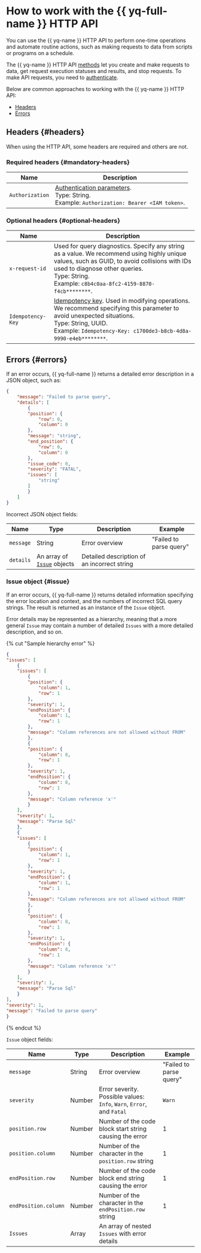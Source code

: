 # How to work with the {{ yq-full-name }} HTTP API

You can use the {{ yq-name }} HTTP API to perform one-time operations and automate routine actions, such as making requests to data from scripts or programs on a schedule.

The {{ yq-name }} HTTP API [methods](methods/index.md) let you create and make requests to data, get request execution statuses and results, and stop requests. To make API requests, you need to [authenticate](auth.md).

Below are common approaches to working with the {{ yq-name }} HTTP API:

* [Headers](#headers)
* [Errors](#errors)

## Headers {#headers}

When using the HTTP API, some headers are required and others are not.

### Required headers {#mandatory-headers}

| Name | Description |
| --- | --- |
| `Authorization` | [Authentication parameters](auth.md).<br>Type: String.<br>Example: `Authorization: Bearer <IAM token>`. |

### Optional headers {#optional-headers}

| Name | Description |
| --- | --- |
| `x-request-id` | Used for query diagnostics. Specify any string as a value. We recommend using highly unique values, such as GUID, to avoid collisions with IDs used to diagnose other queries.<br>Type: String.<br>Example: `c8b4c0aa-8fc2-4159-8870-f4cb********`. |
| `Idempotency-Key` | [Idempotency key](../../api-design-guide/concepts/idempotency.md). Used in modifying operations. We recommend specifying this parameter to avoid unexpected situations.<br>Type: String, UUID.<br>Example: `Idempotency-Key: c1700de3-b8cb-4d8a-9990-e4eb********`. |

## Errors {#errors}

If an error occurs, {{ yq-full-name }} returns a detailed error description in a JSON object, such as:

```json
{
    "message": "Failed to parse query",
    "details": [
        {
        "position": {
            "row": 0,
            "column": 0
        },
        "message": "string",
        "end_position": {
            "row": 0,
            "column": 0
        },
        "issue_code": 0,
        "severity": "FATAL",
        "issues": [
            "string"
        ]
        }
    ]
}
```

Incorrect JSON object fields:

| Name | Type | Description | Example |
| --- | --- | --- | --- |
| `message` | String | Error overview | "Failed to parse query" |
| `details` | An array of [`Issue`](#issue) objects | Detailed description of an incorrect string | |

### Issue object {#issue}

If an error occurs, {{ yq-full-name }} returns detailed information specifying the error location and context, and the numbers of incorrect SQL query strings. The result is returned as an instance of the `Issue` object.

Error details may be represented as a hierarchy, meaning that a more general `Issue` may contain a number of detailed `Issues` with a more detailed description, and so on.

{% cut "Sample hierarchy error" %}

```json
{
"issues": [
    {
    "issues": [
        {
        "position": {
            "column": 1,
            "row": 1
        },
        "severity": 1,
        "endPosition": {
            "column": 1,
            "row": 1
        },
        "message": "Column references are not allowed without FROM"
        },
        {
        "position": {
            "column": 8,
            "row": 1
        },
        "severity": 1,
        "endPosition": {
            "column": 8,
            "row": 1
        },
        "message": "Column reference 'x'"
        }
    ],
    "severity": 1,
    "message": "Parse Sql"
    },
    {
    "issues": [
        {
        "position": {
            "column": 1,
            "row": 1
        },
        "severity": 1,
        "endPosition": {
            "column": 1,
            "row": 1
        },
        "message": "Column references are not allowed without FROM"
        },
        {
        "position": {
            "column": 8,
            "row": 1
        },
        "severity": 1,
        "endPosition": {
            "column": 8,
            "row": 1
        },
        "message": "Column reference 'x'"
        }
    ],
    "severity": 1,
    "message": "Parse Sql"
    }
],
"severity": 1,
"message": "Failed to parse query"
}
```

{% endcut %}

`Issue` object fields:

| Name | Type | Description | Example |
| --- | --- | --- | --- |
| `message` | String | Error overview | "Failed to parse query" |
| `severity` | Number | Error severity. Possible values: `Info`, `Warn`, `Error`, and `Fatal` | `Warn` |
| `position.row` | Number | Number of the code block start string causing the error | 1 |
| `position.column` | Number | Number of the character in the `position.row` string | 1 |
| `endPosition.row` | Number | Number of the code block end string causing the error | 1 |
| `endPosition.column` | Number | Number of the character in the `endPosition.row` string | 1 |
| `Issues` | Array | An array of nested `Issues` with error details | |
